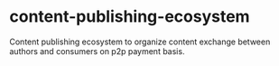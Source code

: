 # content-publishing-ecosystem
Content publishing ecosystem to organize content exchange between authors and consumers on p2p payment basis.
